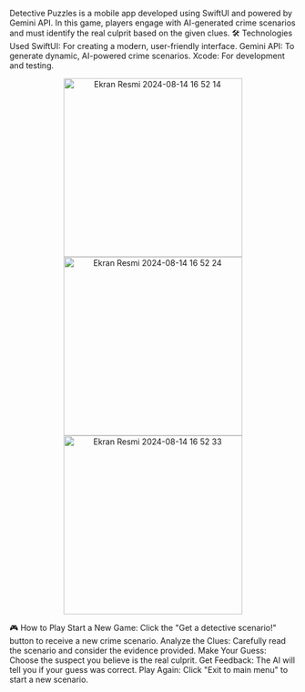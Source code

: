 Detective Puzzles is a mobile app developed using SwiftUI and powered by Gemini API. In this game, players engage with AI-generated crime scenarios and must identify the real culprit based on the given clues.
🛠 Technologies Used
SwiftUI: For creating a modern, user-friendly interface.
Gemini API: To generate dynamic, AI-powered crime scenarios.
Xcode: For development and testing.
<p align="center">
   <img width="314" alt="Ekran Resmi 2024-08-14 16 52 14" src="https://github.com/user-attachments/assets/84ad5cfe-711d-41f2-956b-dd3462e09527">
   <img width="314" alt="Ekran Resmi 2024-08-14 16 52 24" src="https://github.com/user-attachments/assets/655ecdbd-ec3b-4ea3-9215-5e391bb4c79f">
   <img width="314" alt="Ekran Resmi 2024-08-14 16 52 33" src="https://github.com/user-attachments/assets/24e95166-b142-45c9-a0a6-a6858559c486">
</p> 
🎮 How to Play
Start a New Game: Click the "Get a detective scenario!" button to receive a new crime scenario.
Analyze the Clues: Carefully read the scenario and consider the evidence provided.
Make Your Guess: Choose the suspect you believe is the real culprit.
Get Feedback: The AI will tell you if your guess was correct.
Play Again: Click "Exit to main menu" to start a new scenario.
